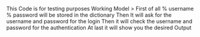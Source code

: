 This Code is for testing purposes
Working Model >
    First of all % username % password will be stored in the dictionary
    Then It will ask for the username and password for the login
    Then it will check the username and password for the authentication
    At last it will show you the desired Output
